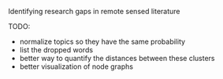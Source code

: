 Identifying research gaps in remote sensed literature

TODO:
* normalize topics so they have the same probability
* list the dropped words
* better way to quantify the distances between these clusters
* better visualization of node graphs
